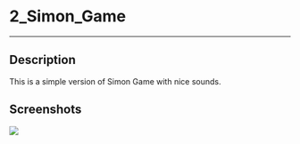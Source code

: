 <h1> 2_Simon_Game </h1> 
<hr> 
<h2> Description </h2>
<p>This is a simple version of Simon Game with nice sounds.</p>
<h2>Screenshots</h2>


<img src="screenshot/Simon_game.PNG">